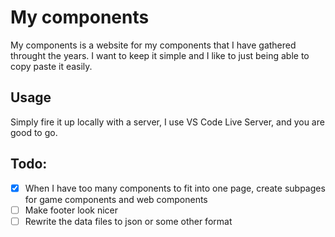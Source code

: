 # My components

My components is a website for my components that I have gathered throught the years. I want to keep it simple and I like to just being able to copy paste it easily.

## Usage

Simply fire it up locally with a server, I use VS Code Live Server, and you are good to go.

## Todo:

-   [x] When I have too many components to fit into one page, create subpages for game components and web components
-   [ ] Make footer look nicer
-   [ ] Rewrite the data files to json or some other format

